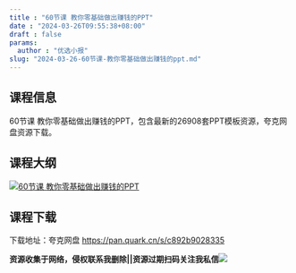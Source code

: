 ```yaml
---
title : "60节课 教你零基础做出赚钱的PPT"
date : "2024-03-26T09:55:38+08:00"
draft : false
params:
  author : "优选小报"
slug: "2024-03-26-60节课-教你零基础做出赚钱的ppt.md"
---
```


## 课程信息

60节课 教你零基础做出赚钱的PPT，包含最新的26908套PPT模板资源，夸克网盘资源下载。

## 课程大纲

[![60节课
教你零基础做出赚钱的PPT](//img7-1.zhekoulieshou.com/mmbiz_jpg/iaHBVewvSIbAOP5MwRmNQ8SEEaPPgBTocx8a64FeXefFaaprakuBXDhuGsG7HFApl46Us2cZoC7lE9m6oponU0g/0)](//img7-1.zhekoulieshou.com/mmbiz_jpg/iaHBVewvSIbAOP5MwRmNQ8SEEaPPgBTocx8a64FeXefFaaprakuBXDhuGsG7HFApl46Us2cZoC7lE9m6oponU0g/0)

## 课程下载

下载地址：夸克网盘 https://pan.quark.cn/s/c892b9028335

**资源收集于网络，侵权联系我删除||资源过期扫码关注我私信**![](//img7-1.zhekoulieshou.com/mmbiz_jpg/iaHBVewvSIbAjcr9g6TlCXSfiaDqkbzuEzp207hVzPqT4YGQOAazQ1KNHCeACbia5Lzq4Ckwibe48iar1q7lgVP1o3w/640?wx_fmt=jpeg&from=appmsg)


